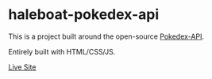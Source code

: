# haleboat-pokedex-api

This is a project built around the open-source [Pokedex-API](https://pokeapi.co/).

Entirely built with HTML/CSS/JS.

[Live Site](https://haleboat-pokedex-api.netlify.app/)
